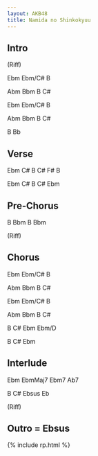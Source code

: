 ```yaml
---
layout: AKB48
title: Namida no Shinkokyuu
---
```

## Intro  
(Riff) 

Ebm Ebm/C# B 

Abm Bbm B C# 

Ebm Ebm/C# B 

Abm Bbm B C# 

B Bb 

## Verse 
Ebm C# B C# F# B 

Ebm C# B C# Ebm 

## Pre-Chorus 
B Bbm B Bbm 

(Riff) 

## Chorus 
Ebm Ebm/C# B 

Abm Bbm B C# 

Ebm Ebm/C# B 

Abm Bbm B C# 

B C# Ebm Ebm/D 

B C# Ebm 

## Interlude 
Ebm EbmMaj7 Ebm7 Ab7 

B C# Ebsus Eb 

(Riff) 

## Outro = Ebsus 

{% include rp.html %}
